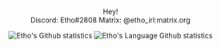 <p align="center">
	Hey!<br>
	Discord: Etho#2808
	Matrix: @etho_irl:matrix.org
</p>
<p float="left" align="center">
  <img src="https://github-readme-stats.vercel.app/api?username=EthoIRL&bg_color=00000000&title_color=fff&text_color=fff&show_icons=false&hide_border=true&include_all_commits=true&count_private=true" alt="Etho's Github statistics"/>
  <img src="https://github-readme-stats.vercel.app/api/top-langs/?username=EthoIRL&langs_count=3&bg_color=00000000&title_color=fff&text_color=fff&show_icons=false&hide_border=true&include_all_commits=true&count_private=true" alt="Etho's Language Github statistics"/>
</p>